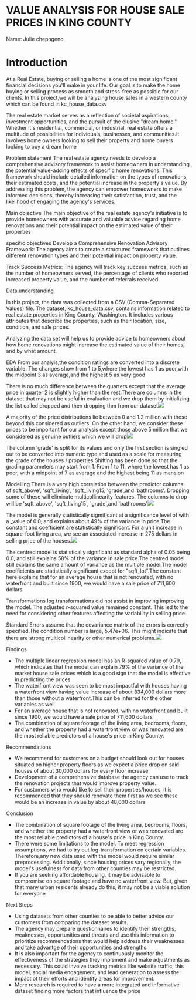 # VALUE ANALYSIS FOR HOUSE SALE PRICES IN KING COUNTY
Name: Julie chepngeno

# Introduction
At a Real Estate, buying or selling a home is one of the most significant financial decisions you'll make in your life. Our goal is to make the home buying or selling process as smooth and stress-free as possible for our clients. In this project,we will be analyzing house sales in a western county which can be found in kc_house_data.csv

 The real estate market serves as a reflection of societal aspirations, investment opportunities, and the pursuit of the elusive "dream home." Whether it's residential, commercial, or industrial, real estate offers a multitude of possibilities for individuals, businesses, and communities.It involves home owners looking to sell their property and home buyers looking to buy a dream home

Problem statement
The  real estate agency needs to develop a comprehensive advisory framework to assist homeowners in understanding the potential value-adding effects of specific home renovations. This framework should include detailed information on the types of renovations, their estimated costs, and the potential increase in the property's value. By addressing this problem, the agency can empower homeowners to make informed decisions, thereby increasing their satisfaction, trust, and the likelihood of engaging the agency's services.

Main objective
The main objective of the real estate agency's initiative is to provide homeowners with accurate and valuable advice regarding home renovations and their potential impact on the estimated value of their properties

specific objectives
Develop a Comprehensive Renovation Advisory Framework: The agency aims to create a structured framework that outlines different renovation types and their potential impact on property value.

Track Success Metrics: The agency will track key success metrics, such as the number of homeowners served, the percentage of clients who reported increased property value, and the number of referrals received.

Data understanding

In this project, the data was collected from a CSV (Comma-Separated Values) file. The dataset, kc_house_data.csv, contains information related to real estate properties in King County, Washington. It includes various attributes that describe the properties, such as their location, size, condition, and sale prices.

Analyzing the data set will help us to provide advice to homeowners about how home renovations might increase the estimated value of their homes, and by what amount.

EDA
From our analyis,the condition ratings are converted into a discrete variable.
The changes show from 1 to 5,where the lowest has 1 as poor,with the midpoint 3 as average,and the highest 5 as very good 

There is no much difference between the quarters except that the average price in quarter 2 is slightly higher than the rest.There are columns in the dataset that may not be useful in evaluation and we drop them by initializing the list called dropped and then dropping thm from our dataset<img src = images2\output1.png>

 A majority of the price distributions lie between 0 and 1.2 million with those beyond this considered as outliers. On the other hand, we consider these prices to be important for our analysis except those above 5 million that we considered as
genuine outliers which we will drop<img src = images2\output2.png >

 The column 'grade' is split for its values and only the first section is singled out to be converted into numeric type and used as a scale for measuring the grade of the houses / properties Shifting has been done so that the grading parameters may start from 1. From 1 to 11, where the lowest has 1 as poor, with a midpoint of 7 as average and the highest being 11 as mansion

 Modelling
  There is a very high correlation between the predictor columns of'sqft_above', 'sqft_living', 'sqft_living15, 'grade',and 'bathrooms'. Dropping some of these will eliminate multicollinearity features. The columns to drop will be 'sqft_above', 'sqft_living15', 'grade',and 'bathrooms'<img src = images2\output3.png>

  The model is generally statistically sigmificant at a significance level of with a _value of 0.0, and explains about 49% of the variance in price.The constant and coefficient are statistically significant. For a unit increase in square-foot living area, we see an associated increase in 275 dollars in selling price of the
houses.<img src = images2\output4.png>

The centred model is statistically significant as standard alpha of 0.05 being 0.0, and still explains 58% of the variance in sale price.The centred model still explains the same amount of variance as the multiple model.The model coefficients are statistically significant except for "sqft_lot".The constant here explains that for an average house that is not renovated, with no waterfront and built since
1900, we would have a sale price of 711,600 dollars.

Transformations
log transformations did not assist in improving improving the model. The adjusted r-squared value remained constant. This led to the need for considering other features affecting the variability in selling price


Standard Errors assume that the covariance matrix of the errors is correctly specified.The condition number is large, 5.47e+06. This might indicate that there are
strong multicollinearity or other numerical problems.<img src = images2\output5.png>

Findings
* The multiple linear regression model has an R-squared value of 0.79, which indicates that the model can explain 79% of the variance of the market
house sale prices which is a good sign that the model is effective in predicting the prices 
* The waterfront view was seen to be most impactful with houses having a waterfront view having value increase of about 834,000 dollars more than those
without a waterfront.This can be inferred for the other variables as well
* For an average house that is not renovated, with no waterfront and built since 1900, we would have a sale price of 711,600 dollars
* The combination of square footage of the living area, bedrooms, floors, and whether the property had a waterfront view or was renovated are the most
reliable predictors of a house's price in King County.

Recommendations
* We recommend for customers on a budget should look out for houses situated on higher property floors as we expect a price drop on said houses of about
30,000 dollars for every floor increase
* Development of a comprehensive database the agency can use to track the renovation projects that would improve property value.
* For customers who would like to sell their properties/houses, it is recommended that they should renovate them first as we see these would be an
increase in value by about 48,000 dollars

Conclusion

* The combination of square footage of the living area, bedrooms, floors, and whether the property had a waterfront view or was renovated are the most
reliable predictors of a house's price in King County.
* There were some limitations to the model. To meet regression assumptions, we had to try out log-transformation on certain variables. Therefore,any new data used with the model would require similar preprocessing. Additionally, since housing prices vary regionally, the model's usefulness for data from other counties may be restricted.
* If you are seeking affordable housing, it may be advisable to compromise on square footage and have no waterfront view. But, given that
many urban residents already do this, it may not be a viable solution for everyone

Next Steps
* Using datasets from other counties to be able to better advice our customers from comparing the dataset results.
* The agency may prepare questionnaires to identify their strengths, weaknesses, opportunities and threats and use this information to prioritize
recommendations that would help address their weaknesses and take advantge of their opportunities and strengths.
* It is also important for the agency to continuously monitor the effectiveness of the strategies they implement and make adjustments as necessary. This
could involve tracking metrics like website traffic, this model, social media engagement, and lead generation to assess the impact of their efforts and
identify areas for improvement.
* More research is required to have a more integrated and informative dataset finding more factors that influence the price

